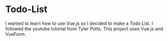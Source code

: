 # Todo-List
I wanted to learn how to use Vue.js so I decided to make a Todo List. I followed the youtube tutorial from Tyler Potts. This project uses Vue.js and VueForm.
